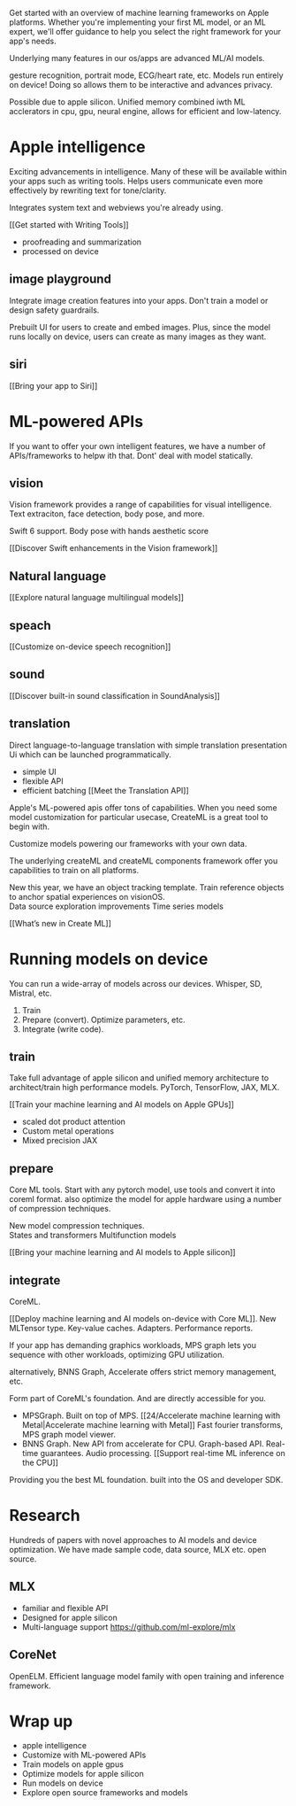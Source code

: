 Get started with an overview of machine learning frameworks on Apple platforms. Whether you're implementing your first ML model, or an ML expert, we'll offer guidance to help you select the right framework for your app's needs.

Underlying many features in our os/apps are advanced ML/AI models.

gesture recognition, portrait mode, ECG/heart rate, etc.
Models run entirely on device!  Doing so allows them to be interactive and advances privacy.

Possible due to apple silicon.  Unified memory combined iwth ML acclerators in cpu, gpu, neural engine, allows for efficient and low-latency.

# Apple intelligence

Exciting advancements in intelligence.  Many of these will be available within your apps such as writing tools.  Helps users communicate even more effectively by rewriting text for tone/clarity.

Integrates system text and webviews you're already using.

[[Get started with Writing Tools]]

* proofreading and summarization
* processed on device
## image playground

Integrate image creation features into your apps.  Don't train a model or design safety guardrails.

Prebuilt UI for users to create and embed images.  Plus, since the model runs locally on device, users can create as many images as they want.

## siri

[[Bring your app to Siri]]

# ML-powered APIs

If you want to offer your own intelligent features, we have a number of APIs/frameworks to helpw ith that.  Dont' deal with model statically.

## vision

Vision framework provides a range of capabilities for visual intelligence. Text extraciton, face detection, body pose, and more.

Swift 6 support.
Body pose with hands
aesthetic score

[[Discover Swift enhancements in the Vision framework]]

## Natural language
[[Explore natural language multilingual models]]

## speach
[[Customize on-device speech recognition]]
## sound
[[Discover built-in sound classification in SoundAnalysis]]

## translation

Direct language-to-language translation with simple translation presentation Ui which can be launched programmatically.

* simple UI
* flexible API
* efficient batching
[[Meet the Translation API]]

Apple's ML-powered apis offer tons of capabilities.  When you need some model customization for particular usecase, CreateML is a great tool to begin with.

Customize models powering our frameworks with your own data.  

The underlying createML and createML components framework offer you capabilities to train on all platforms.

New this year, we have an object tracking template.  Train reference objects to anchor spatial experiences on visionOS.  
Data source exploration improvements
Time series models

[[What’s new in Create ML]]

# Running models on device

You can run a wide-array of models across our devices.  Whisper, SD, Mistral, etc.

1.  Train
2. Prepare (convert).  Optimize parameters, etc.
3. Integrate (write code).

## train

Take full advantage of apple silicon and unified memory architecture to architect/train high performance models.  PyTorch, TensorFlow, JAX, MLX.

[[Train your machine learning and AI models on Apple GPUs]]

* scaled dot product attention
* Custom metal operations
* Mixed precision JAX

## prepare

Core ML tools.  Start with any pytorch model, use tools and convert it into coreml format.  also optimize the model for apple hardware using a number of compression techniques.  

New model compression techniques.  
States and transformers
Multifunction models

[[Bring your machine learning and AI models to Apple silicon]]

## integrate

CoreML.  

[[Deploy machine learning and AI models on-device with Core ML]].  New MLTensor type.  Key-value caches.  Adapters.   Performance reports.

If your app has demanding graphics workloads, MPS graph lets you sequence with other workloads, optimizing GPU utilization.  

alternatively, BNNS Graph, Accelerate offers strict memory management, etc.

Form part of CoreML's foundation.  And are directly accessible for you.

* MPSGraph.  Built on top of MPS.  [[24/Accelerate machine learning with Metal|Accelerate machine learning with Metal]]  Fast fourier transforms, MPS graph model viewer.
* BNNS Graph.  New API from accelerate for CPU.  Graph-based API.  Real-time guarantees.  Audio processing.  [[Support real-time ML inference on the CPU]]

Providing you the best ML foundation.  built into the OS and developer SDK.  
# Research

Hundreds of papers with novel approaches to AI models and device optimization.  We have made sample code, data source, MLX etc. open source.

## MLX
* familiar and flexible API
* Designed for apple silicon
* Multi-language support
https://github.com/ml-explore/mlx

## CoreNet

OpenELM.  Efficient language model family with open training and inference framework.  

# Wrap up
* apple intelligence
* Customize with ML-powered APIs
* Train models on apple gpus
* Optimize models for apple silicon
* Run models on device
* Explore open source frameworks and models


